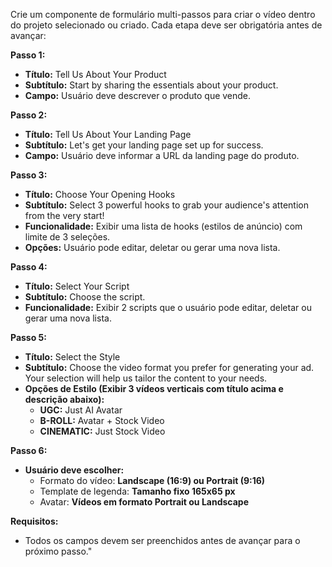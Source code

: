 Crie um componente de formulário multi-passos para criar o vídeo dentro do projeto selecionado ou criado. Cada etapa deve ser obrigatória antes de avançar:  

**Passo 1:**  
- **Título:** Tell Us About Your Product  
- **Subtítulo:** Start by sharing the essentials about your product.  
- **Campo:** Usuário deve descrever o produto que vende.  

**Passo 2:**  
- **Título:** Tell Us About Your Landing Page  
- **Subtítulo:** Let's get your landing page set up for success.  
- **Campo:** Usuário deve informar a URL da landing page do produto.  

**Passo 3:**  
- **Título:** Choose Your Opening Hooks  
- **Subtítulo:** Select 3 powerful hooks to grab your audience's attention from the very start!  
- **Funcionalidade:** Exibir uma lista de hooks (estilos de anúncio) com limite de 3 seleções.  
- **Opções:** Usuário pode editar, deletar ou gerar uma nova lista.  

**Passo 4:**  
- **Título:** Select Your Script  
- **Subtítulo:** Choose the script.  
- **Funcionalidade:** Exibir 2 scripts que o usuário pode editar, deletar ou gerar uma nova lista.  

**Passo 5:**  
- **Título:** Select the Style  
- **Subtítulo:** Choose the video format you prefer for generating your ad. Your selection will help us tailor the content to your needs.  
- **Opções de Estilo (Exibir 3 vídeos verticais com título acima e descrição abaixo):**  
  - **UGC:** Just AI Avatar  
  - **B-ROLL:** Avatar + Stock Video  
  - **CINEMATIC:** Just Stock Video  

**Passo 6:**  
- **Usuário deve escolher:**  
  - Formato do vídeo: **Landscape (16:9) ou Portrait (9:16)**  
  - Template de legenda: **Tamanho fixo 165x65 px**  
  - Avatar: **Vídeos em formato Portrait ou Landscape**  

**Requisitos:**  
- Todos os campos devem ser preenchidos antes de avançar para o próximo passo."